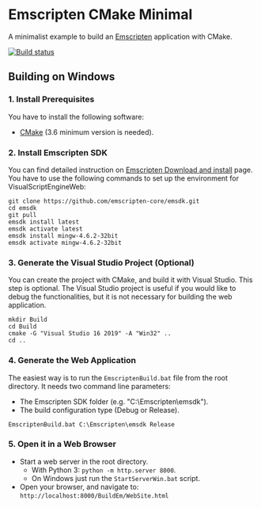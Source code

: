 # Emscripten CMake Minimal

A minimalist example to build an [Emscripten](https://emscripten.org) application with CMake.

[![Build status](https://ci.appveyor.com/api/projects/status/nwgrvu5xdvp3eej4?svg=true)](https://ci.appveyor.com/project/kovacsv/emscriptencmakeminimal)

## Building on Windows

### 1. Install Prerequisites

You have to install the following software:
- [CMake](https://cmake.org) (3.6 minimum version is needed).

### 2. Install Emscripten SDK

You can find detailed instruction on [Emscripten Download and install](https://emscripten.org/docs/getting_started/downloads.html) page. You have to use the following commands to set up the environment for VisualScriptEngineWeb:

```
git clone https://github.com/emscripten-core/emsdk.git
cd emsdk
git pull
emsdk install latest
emsdk activate latest
emsdk install mingw-4.6.2-32bit
emsdk activate mingw-4.6.2-32bit
```

### 3. Generate the Visual Studio Project (Optional)

You can create the project with CMake, and build it with Visual Studio. This step is optional. The Visual Studio project is useful if you would like to debug the functionalities, but it is not necessary for building the web application.

```
mkdir Build
cd Build
cmake -G "Visual Studio 16 2019" -A "Win32" ..
cd ..
```

### 4. Generate the Web Application

The easiest way is to run the `EmscriptenBuild.bat` file from the root directory. It needs two command line parameters:
- The Emscripten SDK folder (e.g. "C:\Emscripten\emsdk").
- The build configuration type (Debug or Release).

```
EmscriptenBuild.bat C:\Emscripten\emsdk Release
```

### 5. Open it in a Web Browser

- Start a web server in the root directory.
  - With Python 3: `python -m http.server 8000`.
  - On Windows just run the `StartServerWin.bat` script.
- Open your browser, and navigate to: `http://localhost:8000/BuildEm/WebSite.html`
